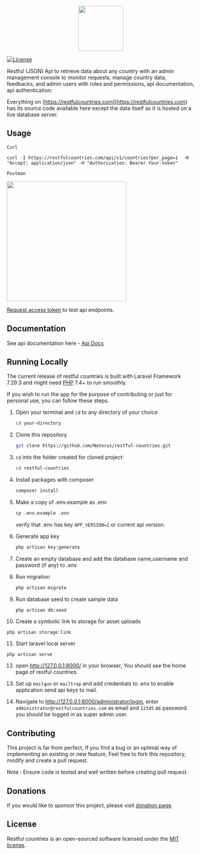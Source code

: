 <p align="center"><a href="https://restfulcountries.com" target="_blank"><img src="https://restfulcountries.com/assets/images/logo/restful-logo-VERTICAL-SVG.svg" width="120"></a></p>

<p align="center">

<a href="https://github.com/Naterus/restful-countries/blob/main/LICENSE"><img src="https://restfulcountries.com/assets/images/license-mit.svg" alt="License"></a>
</p>


Restful (JSON) Api to retrieve data about any country with an admin management console to monitor requests, manage country data, feedbacks, and admin users with roles and permissions, api documentation, api authentication:

Everything on [https://restfulcountries.com](https://restfulcountries.com) has its source code available here except the data itself as it is hosted on a live database server.

## Usage
`Curl`

```angular2html
curl -I https://restfulcountries.com/api/v1/countries?per_page=1  -H "Accept: application/json" -H "Authorization: Bearer Your-token"

```
`Postman`
<p><img src="https://restfulcountries.com/assets/images/postman-demo.png" width="320"></p>

[Request access token](https://restfulcountries.com/request-token) to test api endpoints.
## Documentation
See api documentation here -  [Api Docs](https://restfulcountries.com/api-documentation)

## Running Locally
The current release of restful countries is built with Laravel Framework 7.29.3 and might need [PHP](https://php.net) 7.4+ to run smoothly.

If you wish to run the app for the purpose of contributing or just for personal use, you can follow these steps.

1. Open your terminal and `cd` to any directory of your choice
    ```bash
    cd your-directory
   ```
2. Clone this repository
    ```bash
    git clone https://github.com/Naterus/restful-countries.git
    ```
3. `cd` into the folder created for cloned project:
    ```bash
    cd restful-countries
   ```

4. Install packages with composer
    ```bash
    composer install
   ```

5. Make a copy of .env.example as .env
    ```bash
    cp .env.example .env
   ```
   verify that .env has key `APP_VERSION=1` or current api version.


6. Generate app key
    ```bash
    php artisan key:generate
   ```

7. Create an empty database and add the database name,username and password (if any) to .env


8. Run migration
   ```bash
   php artisan migrate
   ```

9. Run database seed to create sample data
   ```bash
   php artisan db:seed
   ```
   
10. Create a symbolic link to storage for asset uploads
   ```angular2html
   php artisan storage:link
```

11. Start laravel local server
   ```angular2html
php artisan serve
```

12. open http://127.0.0.1:8000/ in your browser, You should see the home page of restful countries.



13. Set up `mailgun` or `mailtrap` and add credentials to .env to enable application send api keys to mail.


14. Navigate to http://127.0.0.1:8000/administrator/login, enter `administrator@restfulcountries.com` as email and `12345` as password. you should be logged in as super admin user.


## Contributing

This project is far from perfect, If you find a bug or an optimal way of implementing an existing or new feature, Feel free to fork this repository, modify and create a pull request.


Note : Ensure code is tested and well written before creating pull request.

## Donations

If you would like to sponsor this project, please visit [donation page](https://restfulcountries.com/donation).


## License

Restful countries is an open-sourced software licensed under the [MIT license](https://opensource.org/licenses/MIT).
